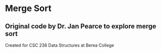 # Merge Sort

## Original code by Dr. Jan Pearce to explore merge sort
Created for CSC 236 Data Structures at Berea College


